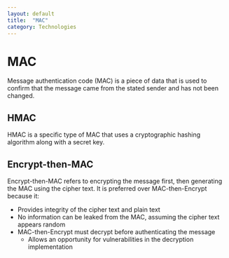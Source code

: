 ```yaml
---
layout: default
title:  "MAC"
category: Technologies
---
```


# MAC
Message authentication code (MAC) is a piece of data that is used to
confirm that the message came from the stated sender and has not been
changed.

## HMAC
HMAC is a specific type of MAC that uses a cryptographic hashing algorithm
along with a secret key.

## Encrypt-then-MAC
Encrypt-then-MAC refers to encrypting the message first, then generating
the MAC using the cipher text.  It is preferred over MAC-then-Encrypt
because it:

 * Provides integrity of the cipher text and plain text
 * No information can be leaked from the MAC, assuming the cipher text appears random
 * MAC-then-Encrypt must decrypt before authenticating the message
   * Allows an opportunity for vulnerabilities in the decryption implementation
